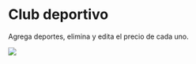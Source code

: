 <h1>Club deportivo</h1>
<p>Agrega deportes, elimina y edita el precio de cada uno.</p>
<img src='https://github.com/PauliPuli/PruebaM6-Club_Deportivo/assets/156126623/52ac2022-e495-4c8b-ad1f-98a37c57c130'>
